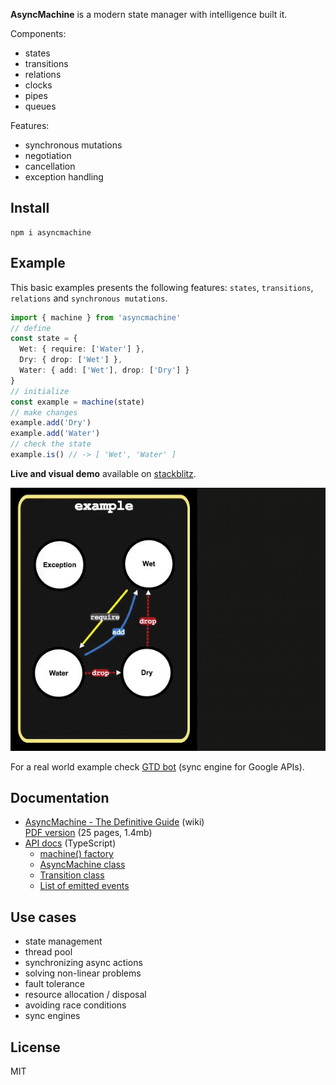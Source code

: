 **AsyncMachine** is a modern state manager with intelligence built it.

Components:

* states
* transitions
* relations
* clocks
* pipes
* queues

Features:

* synchronous mutations
* negotiation
* cancellation
* exception handling

## Install

```
npm i asyncmachine
```

## Example

This basic examples presents the following features: `states`, `transitions`, `relations` and `synchronous mutations`.

```typescript
import { machine } from 'asyncmachine'
// define
const state = {
  Wet: { require: ['Water'] },
  Dry: { drop: ['Wet'] },
  Water: { add: ['Wet'], drop: ['Dry'] }
}
// initialize
const example = machine(state)
// make changes
example.add('Dry')
example.add('Water')
// check the state
example.is() // -> [ 'Wet', 'Water' ]
```

**Live and visual demo** available on [stackblitz](https://stackblitz.com/edit/asyncmachine-example?file=index.ts).

[![example](https://raw.githubusercontent.com/TobiaszCudnik/asyncmachine/gh-pages/images/example.gif)](https://stackblitz.com/edit/asyncmachine-example?file=index.ts)

For a real world example check [GTD bot](https://github.com/TobiaszCudnik/gtd-bot/tree/master/src) (sync engine for Google APIs).

## Documentation

* [AsyncMachine - The Definitive Guide](https://github.com/TobiaszCudnik/asyncmachine/wiki/AsyncMachine-The-Definitive-Guide) (wiki)<br>
  [PDF version](https://github.com/TobiaszCudnik/asyncmachine/raw/gh-pages/AsyncMachine-The-Definitive-Guide.pdf) (25 pages, 1.4mb)
* [API docs](https://tobiaszcudnik.github.io/asyncmachine/) (TypeScript)
  * [machine() factory](https://tobiaszcudnik.github.io/asyncmachine/index.html#machine)
  * [AsyncMachine class](https://tobiaszcudnik.github.io/asyncmachine/classes/asyncmachine.html)
  * [Transition class](https://tobiaszcudnik.github.io/asyncmachine/classes/transition.html)
  * [List of emitted events](https://tobiaszcudnik.github.io/asyncmachine/interfaces/iemit.html)

## Use cases

* state management
* thread pool
* synchronizing async actions
* solving non-linear problems
* fault tolerance
* resource allocation / disposal
* avoiding race conditions
* sync engines

## License

MIT
